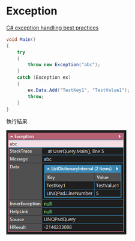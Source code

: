 # Exception

[C# exception handling best practices](https://blog.elmah.io/csharp-exception-handling-best-practices/)

```csharp
void Main()
{
    try
    {
        throw new Exception("abc");
    }
    catch (Exception ex)
    {
        ex.Data.Add("TestKey1", "TestValue1");
        throw;
    }
}
```

執行結果

![text](./_images/Exception_001.png)